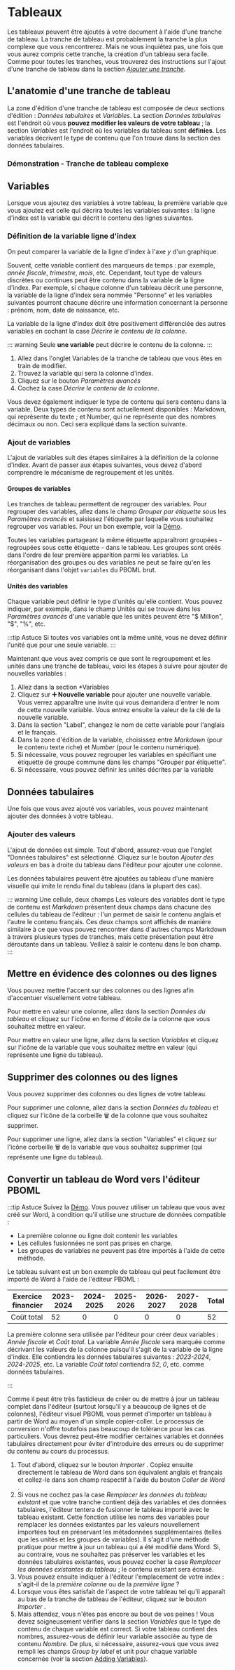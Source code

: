 # Tableaux

Les tableaux peuvent être ajoutés à votre document à l'aide d'une tranche de tableau. La tranche de tableau est probablement la tranche la plus complexe que vous rencontrerez. Mais ne vous inquiétez pas, une fois que vous aurez compris cette tranche, la création d'un tableau sera facile. Comme pour toutes les tranches, vous trouverez des instructions sur l'ajout d'une tranche de tableau dans la section [*Ajouter une tranche*](./structure-your-document.html#ajouter-une-tranche).

## L'anatomie d'une tranche de tableau

La zone d'édition d'une tranche de tableau est composée de deux sections d'édition : *Données tabulaires* et *Variables*. La section *Données tabulaires* est l'endroit où vous **pouvez modifier les valeurs de votre tableau** ; la section *Variables* est l'endroit où les variables du tableau sont **définies**. Les variables décrivent le type de contenu que l'on trouve dans la section des données tabulaires.

### Démonstration - Tranche de tableau complexe

<PbomlWidget sample="/samples/lesser_complexe_table.pboml.yaml" mode="edit"></PbomlWidget>

## Variables

Lorsque vous ajoutez des variables à votre tableau, la première variable que vous ajoutez est celle qui décrira toutes les variables suivantes : la ligne d'index est la variable qui décrit le contenu des lignes suivantes.

### Définition de la variable ligne d'index

On peut comparer la variable de la ligne d'index à l'axe *y* d'un graphique. 

Souvent, cette variable contient des marqueurs de temps : par exemple, *année fiscale*, *trimestre*, *mois*, etc. Cependant, tout type de valeurs discrètes ou continues peut être contenu dans la variable de la ligne d'index. Par exemple, si chaque colonne d'un tableau décrit une personne, la variable de la ligne d'index sera nommée "Personne" et les variables suivantes pourront chacune décrire une information concernant la personne : prénom, nom, date de naissance, etc.

La variable de la ligne d'index doit être positivement différenciée des autres variables en cochant la case *Décrire le contenu de la colonne*. 

::: warning
Seule **une variable** peut décrire le contenu de la colonne.
:::

1.  Allez dans l'onglet Variables de la tranche de tableau que vous êtes en train de modifier.
2.  Trouvez la variable qui sera la colonne d'index.
3.  Cliquez sur le bouton *Paramètres avancés* <Icon hero="adjustments-vertical"></Icon>
4. Cochez la case *Décrire le contenu de la colonne*.


Vous devez également indiquer le type de contenu qui sera contenu dans la variable. Deux types de contenu sont actuellement disponibles : Markdown, qui représente du texte ; et Number, qui ne représente que des nombres décimaux ou non. Ceci sera expliqué dans la section suivante.


### Ajout de variables


L'ajout de variables suit des étapes similaires à la définition de la colonne d'index. Avant de passer aux étapes suivantes, vous devez d'abord comprendre le mécanisme de regroupement et les unités.


#### Groupes de variables
Les tranches de tableau permettent de regrouper des variables. Pour regrouper des variables, allez dans le champ *Grouper par étiquette* sous les *Paramètres avancés* et saisissez l'étiquette par laquelle vous souhaitez regrouper vos variables. Pour un bon exemple, voir la [Démo](./tables.html#demonstration-complexe-table-slice).


Toutes les variables partageant la même étiquette apparaîtront groupées - regroupées sous cette étiquette - dans le tableau. Les groupes sont créés dans l'ordre de leur première apparition parmi les variables. La réorganisation des groupes ou des variables ne peut se faire qu'en les réorganisant dans l'objet `variables` du PBOML brut.


#### Unités des variables
Chaque variable peut définir le type d'unités qu'elle contient. Vous pouvez indiquer, par exemple, dans le champ Unités qui se trouve dans les *Paramètres avancés* d'une variable que les unités peuvent être "$ Million", "$", "%", etc.


:::tip Astuce
Si toutes vos variables ont la même unité, vous ne devez définir l'unité que pour une seule variable.
:::

Maintenant que vous avez compris ce que sont le regroupement et les unités dans une tranche de tableau, voici les étapes à suivre pour ajouter de nouvelles variables :

1.  Allez dans la section *Variables
2.  Cliquez sur **➕ Nouvelle variable** pour ajouter une nouvelle variable. Vous verrez apparaître une invite qui vous demandera d'entrer le nom de cette nouvelle variable. Vous entrez ensuite la valeur de la clé de la nouvelle variable.
3.  Dans la section "Label", changez le nom de cette variable pour l'anglais et le français.
4.  Dans la zone d'édition de la variable, choisissez entre *Markdown* (pour le contenu texte riche) et *Number* (pour le contenu numérique).
5.  Si nécessaire, vous pouvez regrouper les variables en spécifiant une étiquette de groupe commune dans les champs "Grouper par étiquette".
6.  Si nécessaire, vous pouvez définir les unités décrites par la variable

## Données tabulaires

Une fois que vous avez ajouté vos variables, vous pouvez maintenant ajouter des données à votre tableau.

### Ajouter des valeurs

L'ajout de données est simple. Tout d'abord, assurez-vous que l'onglet "Données tabulaires" est sélectionné. Cliquez sur le bouton *Ajouter des valeurs* <Icon hero="arrow-right-circle"></Icon> en bas à droite du tableau dans l'éditeur pour ajouter une colonne.

Les données tabulaires peuvent être ajoutées au tableau d'une manière visuelle qui imite le rendu final du tableau (dans la plupart des cas).

::: warning Une cellule, deux champs
Les valeurs des variables dont le type de contenu est *Markdown* présentent deux champs dans chacune des cellules du tableau de l'éditeur : l'un permet de saisir le contenu anglais et l'autre le contenu français. Ces deux champs sont affichés de manière similaire à ce que vous pouvez rencontrer dans d'autres champs Markdown à travers plusieurs types de tranches, mais cette présentation peut être déroutante dans un tableau. Veillez à saisir le contenu dans le bon champ.
:::

## Mettre en évidence des colonnes ou des lignes

Vous pouvez mettre l'accent sur des colonnes ou des lignes afin d'accentuer visuellement votre tableau.


Pour mettre en valeur une colonne, allez dans la section *Données du tableau* et cliquez sur l'icône en forme d'étoile <Icon hero="star"></Icon> de la colonne que vous souhaitez mettre en valeur.


Pour mettre en valeur une ligne, allez dans la section *Variables* et cliquez sur l'icône <Icon hero="star"></Icon> de la variable que vous souhaitez mettre en valeur (qui représente une ligne du tableau).


## Supprimer des colonnes ou des lignes


Vous pouvez supprimer des colonnes ou des lignes de votre tableau.


Pour supprimer une colonne, allez dans la section *Données du tableau* et cliquez sur l'icône de la corbeille 🗑️ de la colonne que vous souhaitez supprimer.


Pour supprimer une ligne, allez dans la section "Variables" et cliquez sur l'icône corbeille 🗑️ de la variable que vous souhaitez supprimer (qui représente une ligne du tableau).


## Convertir un tableau de Word vers l'éditeur PBOML


:::tip Astuce
Suivez la [Démo](./tables.html#demonstration-complexe-table-slice). Vous pouvez utiliser un tableau que vous avez créé sur Word, à condition qu'il utilise une structure de données compatible :
- La première colonne ou ligne doit contenir les variables
- Les cellules fusionnées ne sont pas prises en charge.
- Les groupes de variables ne peuvent pas être importés à l'aide de cette méthode.


Le tableau suivant est un bon exemple de tableau qui peut facilement être importé de Word à l'aide de l'éditeur PBOML :


| Exercice financier | 2023-2024 | 2024-2025 | 2025-2026 | 2026-2027 | 2027-2028 | Total |
| --- | --- | --- | --- | --- | --- | --- |
| Coût total | 52 | 0 | 0 | 0 | 0 | 52 |


La première colonne sera utilisée par l'éditeur pour créer deux variables : *Année fiscale* et *Coût total*.
La variable *Année fiscale* sera marquée comme décrivant les valeurs de la colonne puisqu'il s'agit de la variable de la ligne d'index. Elle contiendra les données tabulaires suivantes : *2023-2024*, *2024-2025*, etc.
La variable *Coût total* contiendra *52*, *0*, etc. comme données tabulaires.


:::


Comme il peut être très fastidieux de créer ou de mettre à jour un tableau complet dans l'éditeur (surtout lorsqu'il y a beaucoup de lignes et de colonnes), l'éditeur visuel PBOML vous permet d'importer un tableau à partir de Word au moyen d'un simple copier-coller. Le processus de conversion n'offre toutefois pas beaucoup de tolérance pour les cas particuliers. Vous devrez peut-être modifier certaines variables et données tabulaires directement pour éviter d'introduire des erreurs ou de supprimer du contenu au cours du processus.


1.  Tout d'abord, cliquez sur le bouton *Importer* <Icon hero="arrow-down-on-square"></Icon>. Copiez ensuite directement le tableau de Word dans son équivalent anglais et français et collez-le dans son champ respectif à l'aide du bouton *Coller de Word* <Icon hero="clipboard-document-list"></Icon>.
2.  Si vous ne cochez pas la case *Remplacer les données du tableau existant* et que votre tranche contient déjà des variables et des données tabulaires, l'éditeur tentera de fusionner le tableau importé avec le tableau existant. Cette fonction utilise les noms des variables pour remplacer les données existantes par les valeurs nouvellement importées tout en préservant les métadonnées supplémentaires (telles que les unités et les groupes de variables). Il s'agit d'une méthode pratique pour mettre à jour un tableau qui a été modifié dans Word. Si, au contraire, vous ne souhaitez pas préserver les variables et les données tabulaires existantes, vous pouvez cocher la case *Remplacer les données existantes du tableau* ; le contenu existant sera écrasé.
3.  Vous pouvez ensuite indiquer à l'éditeur l'emplacement de votre index : s'agit-il de la *première colonne* ou de la *première ligne* ?
4.  Lorsque vous êtes satisfait de l'aspect de votre tableau tel qu'il apparaît au bas de la tranche de tableau de l'éditeur, cliquez sur le bouton *Importer* <Icon hero="check-circle"></Icon>.
5.  Mais attendez, vous n'êtes pas encore au bout de vos peines ! Vous devez soigneusement vérifier dans la section *Variables* que le type de contenu de chaque variable est correct. Si votre tableau contient des nombres, assurez-vous de définir leur variable associée au type de contenu *Nombre*.
De plus, si nécessaire, assurez-vous que vous avez rempli les champs *Group by label* et unit pour chaque variable concernée (voir la section [Adding Variables](./tables.html#adding-variables)).